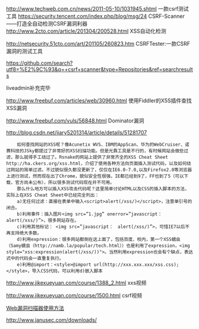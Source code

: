 http://www.techweb.com.cn/news/2011-05-10/1031945.shtml  一款csrf测试工具
https://security.tencent.com/index.php/blog/msg/24 CSRF-Scanner——打造全自动检测CSRF漏洞利器
http://www.2cto.com/article/201304/200528.html XSS自动化检测 

http://netsecurity.51cto.com/art/201105/260823.htm CSRFTester:一款CSRF漏洞的测试工具



https://github.com/search?utf8=%E2%9C%93&q=+csrf+scanner&type=Repositories&ref=searchresults


liveadmin补充完毕

http://www.freebuf.com/articles/web/30960.html 使用Fiddler的X5S插件查找XSS漏洞 

http://www.freebuf.com/vuls/56848.html Dominator漏洞

http://blog.csdn.net/jiary5201314/article/details/51281707
```
    如何查找网站的XSS呢？像Acunetix WVS、IBM的AppScan、华为的WebCruiser、诺赛科技的JSky都提过了非常好的XSS扫描功能。但是光靠工具是不行的，有时候网站会做些过滤，那么就得手工绕过了。Rsnake的网站上提供了非常齐全的XSS Cheat Sheet http://ha.ckers.org/xss.html，介绍了使用各种方法向页面插入测试代码，以及如何绕过网站的简单过滤。不过貌似很久都没更新了，仅仅在IE6.0-7.0,以及Firefox2.0等浏览器上进行测试，然而现在出了Chrome，貌似安全性很强，IE都已经到9了，FF也到了5（可以下载，官方尚未公布），所以很多测试代码现在并不可用。
    那么什么地方可以插入XSS攻击代码呢？这里简单讨论HTML以及CSS的插入脚本的方法，实际上在XSS Cheat Sheet中已经完全列出：
    a)无任何过滤：直接在表单中输入<script>alert(/xss/)</script>，注意单引号的闭合。
    b)利用事件：插入图片<img src=”1.jpg” onerror=”javascript：　alert(/xss/)”>，很多网站存在。
    c)利用其他标记： <img src=”javascript：　alert(/xss/)”>，可惜IE7以后不再支持绝大多数。
    d)利用expression：很多网站都倒在这上面了，包括百度、校内，第一个XSS蠕虫（Samy蠕虫（http://namb.la/popular/tech.html））也是利用了expression，<img style="xss:expression(alert(/xss/))">。当然利用expression也会有个缺点，表达式中的代码会一直重复执行。
    e)利用@import：<style>@import url(http://xxx.xxx.xxx/xss.css); </style>，导入CSS代码，可以利用d)嵌入脚本

```

http://www.jikexueyuan.com/course/1388_2.html xxs视频

http://www.jikexueyuan.com/course/1500.html csrf视频

[Web漏洞扫描器使用方法](http://jingyan.baidu.com/article/37bce2be71c8ad1002f3a222.html)

http://www.janusec.com/downloads/